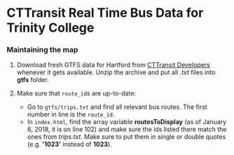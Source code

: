 # CTTransit Real Time Bus Data for Trinity College


### Maintaining the map
1. Download fresh GTFS data for Hartford from [CTTransit Developers](https://www.cttransit.com/about/developers) whenever it gets available. Unzip the archive and put all *.txt* files into **gtfs** folder.

1. Make sure that `route_id`s are up-to-date:
    * Go to `gtfs/trips.txt` and find all relevant bus routes. The first number in line is the `route_id`.
    * In `index.html`, find the array variable **routesToDisplay** (as of January 6, 2018, it is on line 102) and make sure the ids listed there match the ones from *trips.txt*. Make sure to put them in single or double quotes (e.g. **'1023'** instead of **1023**).
